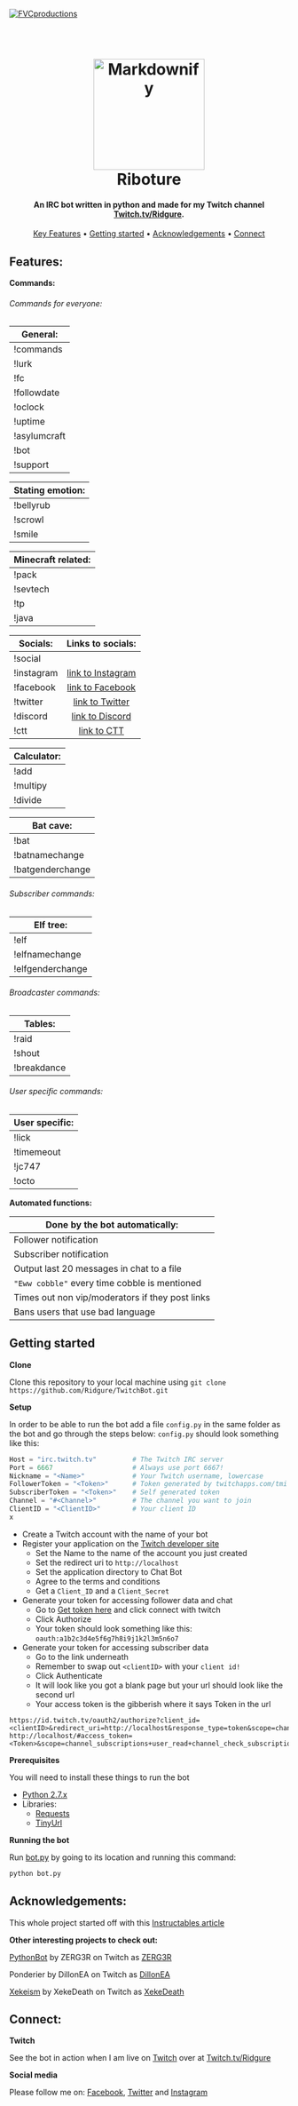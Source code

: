 <a href="http://www.twitch.tv/ridgure"><img src="https://pbs.twimg.com/profile_banners/4144666635/1497981943/1500x500" title="FVCproductions" alt="FVCproductions"></a>

<h1 align="center">
  <br>
  <a href="http://www.twitch.tv/ridgure"><img src="https://pbs.twimg.com/profile_images/965416492924891136/N-EvLzcd_400x400.jpg" alt="Markdownify" width="200"></a>
  <br>
  Riboture
  <br>
</h1>

<h4 align="center">An IRC bot written in python and made for my Twitch channel <a href="https://twitch.tv/ridgure" target="_blank">Twitch.tv/Ridgure</a>.</h4>

<p align="center">
  <a href="#key-features">Key Features</a> •
  <a href="#getting-started">Getting started</a> •
  <a href="#acknowledgements">Acknowledgements</a> •
  <a href="#connect">Connect</a>
</p>

## Features:

**Commands:**

###### Commands for everyone:

| General:      | 
| ------------- |
| !commands     | 
| !lurk         | 
| !fc           | 
| !followdate   | 
| !oclock       | 
| !uptime       | 
| !asylumcraft  |  
| !bot          | 
| !support      | 


|Stating emotion:| 
| ------------- | 
| !bellyrub     | 
| !scrowl       | 
| !smile        | 


| Minecraft related:|                        
| -------------   |
| !pack           |
| !sevtech        |
| !tp             |
| !java           | 


| Socials:       |Links to socials: |                  
| ------------- |:-------------:|
| !social       |               | 
| !instagram    | [link to Instagram](https://www.instagram.com/rigidstructure/?hl=en)|
| !facebook     | [link to Facebook](https://www.facebook.com/ridgidstructure)|    
| !twitter      | [link to Twitter](https://twitter.com/ridgure)|  
| !discord      | [link to Discord](https://discord.com/invite/yddBmCE)|  
| !ctt          | [link to CTT](https://www.instagram.com/rigidstructure/?hl=en)|    


| Calculator:   | 
| ------------- |
| !add          | 
| !multipy      | 
| !divide       | 


| Bat cave:     | 
| ------------- |
| !bat          | 
| !batnamechange| 
| !batgenderchange| 

###### Subscriber commands:


| Elf tree:     | 
| ------------- |
| !elf           |
| !elfnamechange  |
| !elfgenderchange| 


###### Broadcaster commands:

| Tables:       | 
| ------------- |
| !raid         |
| !shout        |
| !breakdance   | 


###### User specific commands:

| User specific:| 
| ------------- |
| !lick         |
| !timemeout    |
| !jc747        |
| !octo         | 


**Automated functions:**

| Done by the bot automatically:| 
| ------------- |
|Follower notification|
|Subscriber notification|
|Output last 20 messages in chat to a file|
|`"Eww cobble"` every time cobble is mentioned|
|Times out non vip/moderators if they post links|
|Bans users that use bad language|

## Getting started

**Clone**

Clone this repository to your local machine using 
```git clone https://github.com/Ridgure/TwitchBot.git```

**Setup**

In order to be able to run the bot add a file `config.py` in the same folder as the bot and go through the steps below:
`config.py` should look something like this:

```python
Host = "irc.twitch.tv"         # The Twitch IRC server
Port = 6667                    # Always use port 6667!
Nickname = "<Name>"            # Your Twitch username, lowercase
FollowerToken = "<Token>"      # Token generated by twitchapps.com/tmi without the oauth: part
SubscriberToken = "<Token>"    # Self generated token
Channel = "#<Channel>"         # The channel you want to join
ClientID = "<ClientID>"        # Your client ID
x
```

- Create a Twitch account with the name of your bot
- Register your application on the [Twitch developer site](https://glass.twitch.tv/login)
  - Set the Name to the name of the account you just created
  - Set the redirect uri to `http://localhost`
  - Set the application directory to Chat Bot
  - Agree to the terms and conditions
  - Get a `Client_ID` and a `Client_Secret`
- Generate your token for accessing follower data and chat
  - Go to  [Get token here](twitchapps.com/tmi) and click connect with twitch
  - Click Authorize
  - Your token should look something like this: `oauth:a1b2c3d4e5f6g7h8i9j1k2l3m5n6o7`
- Generate your token for accessing subscriber data
  - Go to the link underneath 
  - Remember to swap out `<clientID>` with your `client id!`
  - Click Authenticate
  - It will look like you got a blank page but your url should look like the second url
  - Your access token is the gibberish where it says Token in the url 

```
https://id.twitch.tv/oauth2/authorize?client_id=<clientID>&redirect_uri=http://localhost&response_type=token&scope=channel_subscriptions+user_read+channel_check_subscription+chat_login
http://localhost/#access_token=<Token>&scope=channel_subscriptions+user_read+channel_check_subscription+chat_login&token_type=bearer
```

**Prerequisites**

You will need to install these things to run the bot

- [Python 2.7.x](https://www.python.org/downloads/)
- Libraries:
  - [Requests](http://docs.python-requests.org/en/master/user/install/)
  - [TinyUrl](https://pypi.org/project/TinyUrl/)
  
**Running the bot**

Run [bot.py](docs/bot.py) by going to its location and running this command:

```python
python bot.py
```

## Acknowledgements:

This whole project started off with this [Instructables article](https://www.instructables.com/id/Twitchtv-Moderator-Bot/)

**Other interesting projects to check out:**

[PythonBot](https://github.com/ZERG3R/PythonBot) by ZERG3R on Twitch as [ZERG3R](https//:twitch.tv/ZERG3R)

Ponderier by DillonEA on Twitch as [DillonEA](https//:twitch.tv/DillonEA)

[Xekeism](https://www.xekeland.com/) by XekeDeath on Twitch as [XekeDeath](https//:twitch.tv/DillonEA)

## Connect:

**Twitch**

See the bot in action when I am live on [Twitch](https://twitch.tv/ridgure) over at [Twitch.tv/Ridgure](https://twitch.tv/ridgure)

**Social media**

Please follow me on:
[Facebook](https://www.Facebook.com/ridgure), 
[Twitter](https://www.Twitter.com/ridgure) and
[Instagram](https://www.Instagram.com/rigidstructure)
